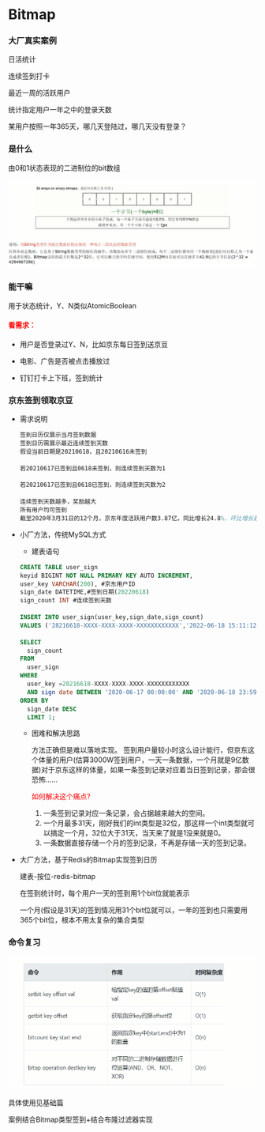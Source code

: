 # Bitmap
### 大厂真实案例

日活统计

连续签到打卡

最近一周的活跃用户

统计指定用户一年之中的登录天数

某用户按照一年365天，哪几天登陆过，哪几天没有登录？

### 是什么

由0和1状态表现的二进制位的bit数组

![](images/16.Bitmap说明.png)

### 能干嘛

用于状态统计，Y、N类似AtomicBoolean

#### <font color='red'> 看需求：</font>

- 用户是否登录过Y、N，比如京东每日签到送京豆

- 电影、广告是否被点击播放过

- 钉钉打卡上下班，签到统计

### 京东签到领取京豆

- 需求说明

  ```tex
  签到日历仅展示当月签到数据
  签到日历需展示最近连续签到天数
  假设当前日期是20210618，且20210616未签到
  
  若20210617已签到且0618未签到，则连续签到天数为1
  
  若20210617已签到且0618已签到，则连续签到天数为2
  
  连续签到天数越多，奖励越大
  所有用户均可签到
  截至2020年3月31日的12个月，京东年度活跃用户数3.87亿，同比增长24.8%，环比增长超2500万，此外，2020年3月移动端日均活跃用户数同比增长46%假设10%左右的用户参与签到，签到用户也高达3千万。。。
  ```

- 小厂方法，传统MySQL方式

  - 建表语句

  ```sql
  CREATE TABLE user_sign
  keyid BIGINT NOT NULL PRIMARY KEY AUTO INCREMENT,
  user_key VARCHAR(200), #京东用户ID
  sign_date DATETIME,#签到日期(20220618)
  sign_count INT #连续签到天数
  
  INSERT INTO user_sign(user_key,sign_date,sign_count)
  VALUES ('28216618-XXXX-XXXX-XXXX-XXXXXXXXXXXX','2022-06-18 15:11:12',1);
          
  SELECT
  	sign_count
  FROM
  	user_sign
  WHERE 
  	user_key =20216618-XXXX-XXXX-XXXX-XXXXXXXXXXXX 
  	AND sign date BETWEEN '2020-06-17 00:00:00' AND '2020-06-18 23:59:59'
  ORDER BY
  	sign_date DESC
  	LIMIT 1;
  ```

  - 困难和解决思路

    方法正确但是难以落地实现。
    签到用户量较小时这么设计能行，但京东这个体量的用户(估算3000W签到用户，一天一条数据，一个月就是9亿数据)对于京东这样的体量，如果一条签到记录对应着当日签到记录，那会很恐怖......

    <font color='red'> 如何解决这个痛点?</font>

    1. 一条签到记录对应一条记录，会占据越来越大的空间。
    2. 一个月最多31天，刚好我们的int类型是32位，那这样一个int类型就可以搞定一个月，32位大于31天，当天来了就是1没来就是0。
    3. 一条数据直接存储一个月的签到记录，不再是存储一天的签到记录。

- 大厂方法，基于Redis的Bitmap实现签到日历

  建表-按位-redis-bitmap

  在签到统计时，每个用户一天的签到用1个bit位就能表示

  一个月(假设是31天)的签到情况用31个bit位就可以，一年的签到也只需要用365个bit位，根本不用太复杂的集合类型

### 命令复习

![](images/17.bitmap命令复习.png)

具体使用见基础篇

案例结合Bitmap类型签到+结合布隆过滤器实现



